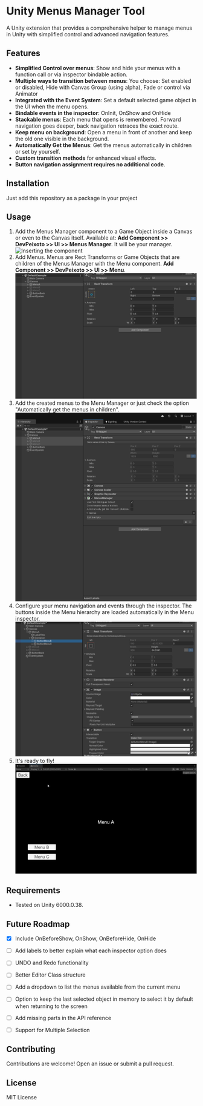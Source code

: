 # Unity Menus Manager Tool

A Unity extension that provides a comprehensive helper to manage menus in Unity with simplified control and advanced navigation features.

## Features

- **Simplified Control over menus**: Show and hide your menus with a function call or via inspector bindable action.
- **Multiple ways to transition between menus**: You choose: Set enabled or disabled, Hide with Canvas Group (using alpha), Fade or control via Animator
- **Integrated with the Event System**: Set a default selected game object in the UI when the menu opens.
- **Bindable events in the inspector**: OnInit, OnShow and OnHide
- **Stackable menus**: Each menu that opens is remembered. Forward navigation goes deeper, back navigation retraces the exact route.
- **Keep menu on background**: Open a menu in front of another and keep the old one visible in the background.
- **Automatically Get the Menus**: Get the menus automatically in children or set by yourself.
- **Custom transition methods** for enhanced visual effects.
- **Button navigation assignment requires no additional code**.

## Installation

Just add this repository as a package in your project

## Usage

1. Add the Menus Manager component to a Game Object inside a Canvas or even to the Canvas itself. Available at: **Add Component >> DevPeixoto >> UI >> Menus Manager**. It will be your manager.\
![Inserting the component](/Docs~~/Unity_XkXHDxoM3e.gif)
2. Add Menus. Menus are Rect Transforms or Game Objects that are children of the Menus Manager with the Menu component. **Add Component >> DevPeixoto >> UI >> Menu**.\
![Setup_1](/Docs~/Unity_EZaPuYYZUY.gif)
3. Add the created menus to the Menu Manager or just check the option "Automatically get the menus in children".\
![Setup_2](/Docs~/Unity_eIxrkda6HL.gif)
4. Configure your menu navigation and events through the inspector. The buttons inside the Menu hierarchy are loaded automatically in the Menu inspector.\
![Configuration](/Docs~/Unity_e5wdNXhuYR.gif)
5. It's ready to fly!\
![Demo](/Docs~/Unity_7AXcSwpz5C.gif)

## Requirements

- Tested on Unity 6000.0.38.

## Future Roadmap

- [x] Include OnBeforeShow, OnShow, OnBeforeHide, OnHide
- [ ] Add labels to better explain what each inspector option does
- [ ] UNDO and Redo functionality
- [ ] Better Editor Class structure
- [ ] Add a dropdown to list the menus available from the current menu
- [ ] Option to keep the last selected object in memory to select it by default when returning to the screen
- [ ] Add missing parts in the API reference
- [ ] Support for Multiple Selection


## Contributing

Contributions are welcome! Open an issue or submit a pull request.

## License

MIT License
